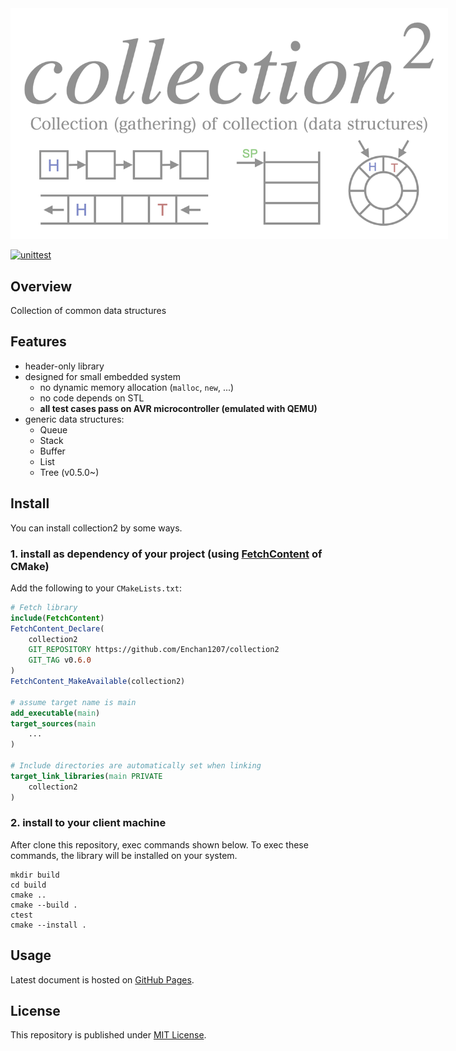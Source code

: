 <img style="max-width: 700px;" src="banner.png">

[![unittest](https://github.com/Enchan1207/collection2/actions/workflows/unittest.yml/badge.svg)](https://github.com/Enchan1207/collection2/actions/workflows/unittest.yml)

## Overview

Collection of common data structures

## Features

 - header-only library
 - designed for small embedded system
    - no dynamic memory allocation (`malloc`, `new`, ...)
    - no code depends on STL
    - **all test cases pass on AVR microcontroller (emulated with QEMU)**
 - generic data structures:
    - Queue
    - Stack
    - Buffer
    - List
    - Tree (v0.5.0~)

## Install

You can install collection2 by some ways.

### 1. install as dependency of your project (using [FetchContent](https://cmake.org/cmake/help/latest/module/FetchContent.html) of CMake)

Add the following to your `CMakeLists.txt`:

```CMake
# Fetch library
include(FetchContent)
FetchContent_Declare(
    collection2
    GIT_REPOSITORY https://github.com/Enchan1207/collection2
    GIT_TAG v0.6.0
)
FetchContent_MakeAvailable(collection2)

# assume target name is main
add_executable(main)
target_sources(main
    ...
)

# Include directories are automatically set when linking
target_link_libraries(main PRIVATE
    collection2 
)
```

### 2. install to your client machine

After clone this repository, exec commands shown below. To exec these commands, the library will be installed on your system.

```
mkdir build
cd build
cmake ..
cmake --build .
ctest
cmake --install .
```

## Usage

Latest document is hosted on [GitHub Pages](https://enchan1207.github.io/collection2/).


## License

This repository is published under [MIT License](LICENSE).

